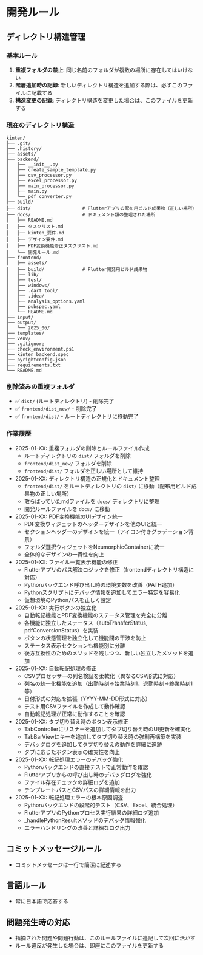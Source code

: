 # 開発ルール

## ディレクトリ構造管理

### 基本ルール
1. **重複フォルダの禁止**: 同じ名前のフォルダが複数の場所に存在してはいけない
2. **階層追加時の記録**: 新しいディレクトリ構造を追加する際は、必ずこのファイルに記載する
3. **構造変更の記録**: ディレクトリ構造を変更した場合は、このファイルを更新する

### 現在のディレクトリ構造
```
kinten/
├── .git/
├── .history/
├── assets/
├── backend/
│   ├── __init__.py
│   ├── create_sample_template.py
│   ├── csv_processor.py
│   ├── excel_processor.py
│   ├── main_processor.py
│   ├── main.py
│   └── pdf_converter.py
├── build/
├── dist/                   # Flutterアプリの配布用ビルド成果物（正しい場所）
├── docs/                   # ドキュメント類の整理された場所
│   ├── README.md
│   ├── タスクリスト.md
│   ├── kinten_要件.md
│   ├── デザイン要件.md
│   ├── PDF変換機能修正タスクリスト.md
│   └── 開発ルール.md
├── frontend/
│   ├── assets/
│   ├── build/              # Flutter開発用ビルド成果物
│   ├── lib/
│   ├── test/
│   ├── windows/
│   ├── .dart_tool/
│   ├── .idea/
│   ├── analysis_options.yaml
│   ├── pubspec.yaml
│   └── README.md
├── input/
├── output/
│   └── 2025_06/
├── templates/
├── venv/
├── .gitignore
├── check_environment.ps1
├── kinten_backend.spec
├── pyrightconfig.json
├── requirements.txt
└── README.md
```

### 削除済みの重複フォルダ
- ✅ `dist/` (ルートディレクトリ) - 削除完了
- ✅ `frontend/dist_new/` - 削除完了
- ✅ `frontend/dist/` - ルートディレクトリに移動完了

### 作業履歴
- 2025-01-XX: 重複フォルダの削除とルールファイル作成
  - ルートディレクトリの `dist/` フォルダを削除
  - `frontend/dist_new/` フォルダを削除
  - `frontend/dist/` フォルダを正しい場所として維持
- 2025-01-XX: ディレクトリ構造の正規化とドキュメント整理
  - `frontend/dist/` をルートディレクトリの `dist/` に移動（配布用ビルド成果物の正しい場所）
  - 散らばっていたmdファイルを `docs/` ディレクトリに整理
  - 開発ルールファイルを `docs/` に移動
- 2025-01-XX: PDF変換機能のUIデザイン統一
  - PDF変換ウィジェットのヘッダーデザインを他のUIと統一
  - セクションヘッダーのデザインを統一（アイコン付きグラデーション背景）
  - フォルダ選択ウィジェットをNeumorphicContainerに統一
  - 全体的なデザインの一貫性を向上
- 2025-01-XX: ファイル一覧表示機能の修正
  - Flutterアプリのパス解決ロジックを修正（frontendディレクトリ構造に対応）
  - Pythonバックエンド呼び出し時の環境変数を改善（PATH追加）
  - Pythonスクリプトにデバッグ情報を追加してエラー特定を容易化
  - 仮想環境のPythonパスを正しく設定
- 2025-01-XX: 実行ボタンの独立化
  - 自動転記機能とPDF変換機能のステータス管理を完全に分離
  - 各機能に独立したステータス（autoTransferStatus, pdfConversionStatus）を実装
  - ボタンの状態管理を独立化して機能間の干渉を防止
  - ステータス表示セクションも機能別に分離
  - 後方互換性のためのメソッドを残しつつ、新しい独立したメソッドを追加
 - 2025-01-XX: 自動転記処理の修正
   - CSVプロセッサーの列名検証を柔軟化（異なるCSV形式に対応）
   - 列名の統一化機能を追加（出勤時刻→始業時刻1、退勤時刻→終業時刻1等）
   - 日付形式の対応を拡張（YYYY-MM-DD形式に対応）
   - テスト用CSVファイルを作成して動作確認
   - 自動転記処理が正常に動作することを確認
 - 2025-01-XX: タブ切り替え時のボタン表示修正
   - TabControllerにリスナーを追加してタブ切り替え時のUI更新を確実化
   - TabBarViewにキーを追加してタブ切り替え時の強制再構築を実装
   - デバッグログを追加してタブ切り替えの動作を詳細に追跡
   - タブに応じたボタン表示の確実性を向上
 - 2025-01-XX: 転記処理エラーのデバッグ強化
   - Pythonバックエンドの直接テストで正常動作を確認
   - Flutterアプリからの呼び出し時のデバッグログを強化
   - ファイル存在チェックの詳細ログを追加
   - テンプレートパスとCSVパスの詳細情報を出力
 - 2025-01-XX: 転記処理エラーの根本原因調査
   - Pythonバックエンドの段階的テスト（CSV、Excel、統合処理）
   - FlutterアプリのPythonプロセス実行結果の詳細ログ追加
   - _handlePythonResultメソッドのデバッグ情報強化
   - エラーハンドリングの改善と詳細なログ出力

## コミットメッセージルール
- コミットメッセージは一行で簡潔に記述する

## 言語ルール
- 常に日本語で応答する

## 問題発生時の対応
- 指摘された問題や問題行動は、このルールファイルに追記して次回に活かす
- ルール違反が発生した場合は、即座にこのファイルを更新する 